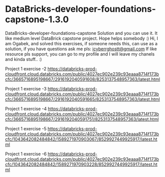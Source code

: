 # DataBricks-developer-foundations-capstone-1.3.0
DataBricks-developer-foundations-capstone Solution and you can use it. It like medium level DataBrick capstone project. Hope helps somebody :)
 Hi, I am Ogabek, and solved this exercises, if someone needs this, can use as a solution, if you have questions ask me pls:  icyberrghostt@gmail.com
 If like resource pls support, you can go to my profile and I will leave my chanels and kinda stuff.. :)

Project 1 exercise -2
https://databricks-prod-cloudfront.cloud.databricks.com/public/4027ec902e239c93eaaa8714f173bcfc/3665716895198667/2916192040591608/8253137548957363/latest.html

Project 1 exercise -3
https://databricks-prod-cloudfront.cloud.databricks.com/public/4027ec902e239c93eaaa8714f173bcfc/3665716895198667/2916192040591665/8253137548957363/latest.html

Project 1 exercise -4 
https://databricks-prod-cloudfront.cloud.databricks.com/public/4027ec902e239c93eaaa8714f173bcfc/3665716895198667/2916192040591751/8253137548957363/latest.html

Project 1 exercise -5
https://databricks-prod-cloudfront.cloud.databricks.com/public/4027ec902e239c93eaaa8714f173bcfc/1043642082484842/1589271970903067/8529927449925917/latest.html

Project 1 exercise -6
https://databricks-prod-cloudfront.cloud.databricks.com/public/4027ec902e239c93eaaa8714f173bcfc/1043642082484842/1589271970903228/8529927449925917/latest.html


